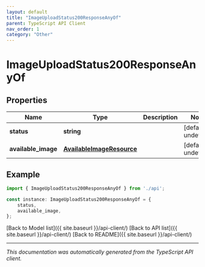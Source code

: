 ```yaml
---
layout: default
title: "ImageUploadStatus200ResponseAnyOf"
parent: TypeScript API Client
nav_order: 1
category: "Other"
---
```


# ImageUploadStatus200ResponseAnyOf


## Properties

Name | Type | Description | Notes
------------ | ------------- | ------------- | -------------
**status** | **string** |  | [default to undefined]
**available_image** | [**AvailableImageResource**](AvailableImageResource.md) |  | [default to undefined]

## Example

```typescript
import { ImageUploadStatus200ResponseAnyOf } from './api';

const instance: ImageUploadStatus200ResponseAnyOf = {
    status,
    available_image,
};
```

[Back to Model list]({{ site.baseurl }}/api-client/) [Back to API list]({{ site.baseurl }}/api-client/) [Back to README]({{ site.baseurl }}/api-client/)


---

*This documentation was automatically generated from the TypeScript API client.*
